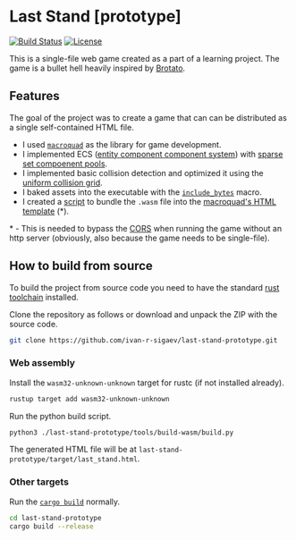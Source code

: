 # Last Stand \[prototype\]
[![Build Status](https://github.com/ivan-r-sigaev/last-stand-prototype/actions/workflows/rust.yml/badge.svg)](https://github.com/ivan-r-sigaev/last-stand-prototype/actions)
[![License](https://img.shields.io/badge/License-MIT-yellow.svg)](./LICENSE)

This is a single-file web game created as a part of a learning project. 
The game is a bullet hell heavily inspired by [Brotato][1].
## Features
The goal of the project was to create a game that can can be distributed as a single self-contained HTML file.
- I used [`macroquad`][2] as the library for game development.
- I implemented ECS ([entity component component system][3]) with [sparse set compoenent pools][4].
- I implemented basic collision detection and optimized it using the [uniform collision grid][5].
- I baked assets into the executable with the [`include_bytes`][6] macro.
- I created a [script](./tools/build-wasm/build.py) to bundle the `.wasm` file into the [macroquad's HTML template][7] (*).

\* - This is needed to bypass the [CORS][8] when running the game without an http server (obviously, also because the game needs to be single-file).

## How to build from source
To build the project from source code you need to have the standard [rust toolchain](https://rust-lang.org/tools/install/) installed.

Clone the repository as follows or download and unpack the ZIP with the source code.
```bash
git clone https://github.com/ivan-r-sigaev/last-stand-prototype.git
```

### Web assembly
Install the `wasm32-unknown-unknown` target for rustc (if not installed already).
```bash
rustup target add wasm32-unknown-unknown
```
Run the python build script.
```bash
python3 ./last-stand-prototype/tools/build-wasm/build.py
```
The generated HTML file will be at `last-stand-prototype/target/last_stand.html`.
### Other targets
Run the [`cargo build`](https://doc.rust-lang.org/cargo/commands/cargo-build.html) normally.
```bash
cd last-stand-prototype
cargo build --release 
```

[1]: https://store.steampowered.com/app/1942280/Brotato/
[2]: https://macroquad.rs/
[3]: https://en.wikipedia.org/wiki/Entity_component_system
[4]: https://skypjack.github.io/2020-08-02-ecs-baf-part-9/
[5]: https://peerdh.com/blogs/programming-insights/efficient-grid-based-collision-detection-in-2d-games
[6]: https://doc.rust-lang.org/std/macro.include_bytes.html
[7]: https://mq.agical.se/release-web.html#create-an-html-page
[8]: https://en.wikipedia.org/wiki/Cross-origin_resource_sharing
